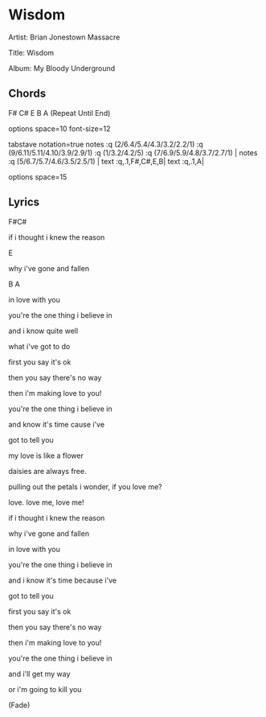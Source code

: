# Wisdom

Artist: Brian Jonestown Massacre

Title: Wisdom

Album: My Bloody Underground

## Chords

F# C# E B A (Repeat Until End)

<div class="vex-tabdiv"
    width=680 scale=1.0 editor="true"
    editor_width=680 editor_height=330>
options space=10 font-size=12

tabstave notation=true
  notes :q (2/6.4/5.4/4.3/3.2/2.2/1) :q (9/6.11/5.11/4.10/3.9/2.9/1) :q (1/3.2/4.2/5) :q (7/6.9/5.9/4.8/3.7/2.7/1) |
  notes :q (5/6.7/5.7/4.6/3.5/2.5/1) |
  text :q,.1,F#,C#,E,B|
  text :q,.1,A|

options space=15

</div>

## Lyrics

F#C#

if i thought i knew the reason 

E

why i've gone and fallen 

B A

in love with you 

you're the one thing i believe in 

and i know quite well

what i've got to do 


first you say it's ok 

then you say there's no way 

then i'm making love to you! 

you're the one thing i believe in 

and know it's time cause i've 

got to tell you 


my love is like a flower

daisies are always free. 

pulling out the petals i wonder, if you love me? 

love. love me, love me! 


if i thought i knew the reason 

why i've gone and fallen 

in love with you 


you're the one thing i believe in 

and i know it's time because i've 

got to tell you 


first you say it's ok 

then you say there's no way 

then i'm making love to you! 

you're the one thing i believe in 

and i'll get my way 

or i'm going to kill you


(Fade)